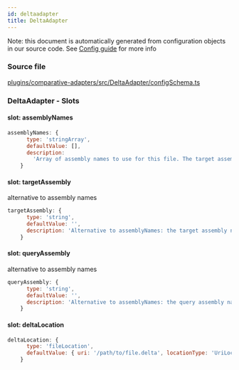 ```yaml
---
id: deltaadapter
title: DeltaAdapter
---
```


Note: this document is automatically generated from configuration objects in our
source code. See [Config guide](/docs/config_guide) for more info

### Source file

[plugins/comparative-adapters/src/DeltaAdapter/configSchema.ts](https://github.com/GMOD/jbrowse-components/blob/main/plugins/comparative-adapters/src/DeltaAdapter/configSchema.ts)

### DeltaAdapter - Slots

#### slot: assemblyNames

```js
assemblyNames: {
      type: 'stringArray',
      defaultValue: [],
      description:
        'Array of assembly names to use for this file. The target assembly name is the first value in the array, query assembly name is the second',
    }
```

#### slot: targetAssembly

alternative to assembly names

```js
targetAssembly: {
      type: 'string',
      defaultValue: '',
      description: 'Alternative to assemblyNames: the target assembly name',
    }
```

#### slot: queryAssembly

alternative to assembly names

```js
queryAssembly: {
      type: 'string',
      defaultValue: '',
      description: 'Alternative to assemblyNames: the query assembly name',
    }
```

#### slot: deltaLocation

```js
deltaLocation: {
      type: 'fileLocation',
      defaultValue: { uri: '/path/to/file.delta', locationType: 'UriLocation' },
    }
```
